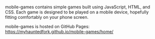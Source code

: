 mobile-games contains simple games built using JavaScript, HTML, and CSS. Each game is designed to be played on a mobile device, hopefully fitting comfortably on your phone screen.

mobile-games is hosted on GitHub Pages: https://myhauntedfork.github.io/mobile-games/home/
